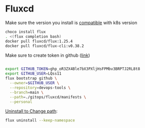 # Fluxcd
Make sure the version you install is [compatible](https://fluxcd.io/flux/installation/) with k8s version 

```sh
choco install flux
. <(flux completion bash)
docker pull fluxcd/flux:1.25.4
docker pull fluxcd/flux-cli:v0.38.2
```

Make sure to create token in github ([link](https://github.com/settings/tokens))
```sh

export GITHUB_TOKEN=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
export GITHUB_USER=LQss11
flux bootstrap github \
  --owner=$GITHUB_USER \
  --repository=devops-tools \
  --branch=main \
  --path=./gitops/fluxcd/manifests \
  --personal
```

[Uninstall to Change path](https://github.com/fluxcd/flux2/issues/2751#issuecomment-1135768196):
```sh
flux uninstall --keep-namespace 
```